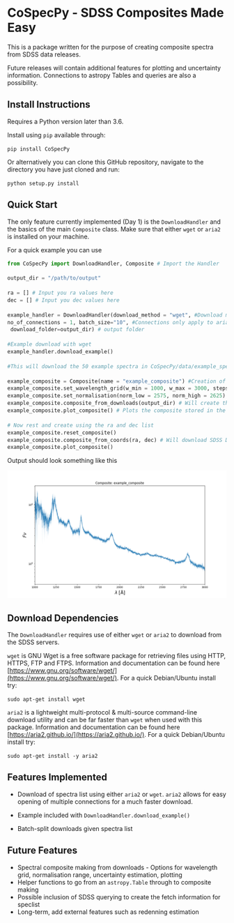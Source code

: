 # CoSpecPy - SDSS Composites Made Easy

This is a package written for the purpose of creating composite spectra from SDSS data releases.

Future releases will contain additional features for plotting and uncertainty information. Connections to astropy Tables and queries are also a possibility.

## Install Instructions

Requires a Python version later than 3.6.

Install using `pip` available through:

`pip install CoSpecPy`

Or alternatively you can clone this GitHub repository, navigate to the directory you have just cloned and run:

`python setup.py install`

## Quick Start

The only feature currently implemented (Day 1) is the `DownloadHandler` and the basics of the main `Composite` class. Make sure that either `wget` or `aria2` is installed on your machine.

For a quick example you can use

```python
from CoSpecPy import DownloadHandler, Composite # Import the Handler

output_dir = "/path/to/output"

ra = [] # Input you ra values here
dec = [] # Input you dec values here

example_handler = DownloadHandler(download_method = "wget", #Download method (aria2 or wget)
no_of_connections = 1, batch_size="10", #Connections only apply to aria2, batches not implemented
 download_folder=output_dir) # output folder

#Example download with wget
example_handler.download_example()

#This will download the 50 example spectra in CoSpecPy/data/example_speclist.txt to your chosen output

example_composite = Composite(name = "example_composite") #Creation of Composite Class
example_composite.set_wavelength_grid(w_min = 1000, w_max = 3000, steps = 2500) #Add the desired wavelength grid in Angstrom
example_composite.set_normalisation(norm_low = 2575, norm_high = 2625) #Add desired normalisation range in Angstrom
example_composite.composite_from_downloads(output_dir) # Will create the composite
example_composite.plot_composite() # Plots the composite stored in the composite class with bootstrapped uncertainties

# Now rest and create using the ra and dec list
example_composite.reset_composite()
example_composite.composite_from_coords(ra, dec) # Will download SDSS DR14 catalogue if not already present (~750 MB)
example_composite.plot_composite()
```

Output should look something like this

![./example.png](./example.png)

## Download Dependencies

The `DownloadHandler` requires use of either `wget` or `aria2` to download from the SDSS servers.

`wget` is GNU Wget is a free software package for retrieving files using HTTP, HTTPS, FTP and FTPS. Information and documentation can be found here [https://www.gnu.org/software/wget/](https://www.gnu.org/software/wget/). For a quick Debian/Ubuntu install try:

`sudo apt-get install wget`

`aria2` is a lightweight multi-protocol & multi-source command-line download utility and can be far faster than `wget` when used with this package. Information and documentation can be found here [https://aria2.github.io/](https://aria2.github.io/). For a quick Debian/Ubuntu install try:

`sudo apt-get install -y aria2`

## Features Implemented

- Download of spectra list using either `aria2` or `wget`. `aria2` allows for easy opening of multiple connections for a much faster download.

- Example included with `DownloadHandler.download_example()`

- Batch-split downloads given spectra list



## Future Features

- Spectral composite making from downloads - Options for wavelength grid, normalisation range, uncertainty estimation, plotting
- Helper functions to go from an `astropy.Table` through to composite making
- Possible inclusion of SDSS querying to create the fetch information for speclist
- Long-term, add external features such as redenning estimation  

